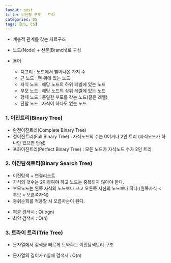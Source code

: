 ```yaml
---
layout: post
title: 비선형 구조 - 트리
categories: DS
tags: [DS, CS]
---
```


- 계층적 관계를 갖는 자료구조
- 노드(Node) + 선분(Branch)로 구성

- 용어
  - 디그리 : 노드에서 뻗어나온 가지 수
  - 근 노드 : 맨 위에 있는 노드
  - 자식 노드 : 해당 노드의 하위 레벨에 있는 노드
  - 부모 노드 : 해당 노드의 상위 레벨에 있는 노드
  - 형제 노드 : 동일한 부모를 갖는 노드(같은 레벨)
  - 단말 노드 : 자식이 하나도 없는 노드

### 1. 이진트리(Binary Tree)

- 완전이진트리(Complete Binary Tree)
- 정이진트리(Full Binary Tree) : 자식노드의 수는 0이거나 2인 트리 (자식노드가 하나만 있으면 안됨)
- 포화이진트리(Perfect Binary Tree) : 모든 노드가 자식노드 수가 2인 트리

### 2. 이진탐색트리(Binary Search Tree)

- 이진탐색 + 연결리스트
- 자식의 갯수는 2이하여야 하고 노드는 중복되지 않아야 한다.
- 부모노드는 왼쪽 자식의 노드보다 크고 오른쪽 자신의 노드보다 작다 (왼쪽자식 < 부모 < 오른쪽자식)
- 중위순회를 적용할 시 오름차순이 된다.

* 평균 검색시 : O(logn)
* 최악 검색시 : O(n)

### 3. 트라이 트리(Trie Tree)

- 문자열에서 검색을 빠르게 도와주는 이진탐색트리 구조
* 문자열의 길이가 n일때 검색시 : O(n)